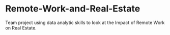 # Remote-Work-and-Real-Estate
Team project using data analytic skills to look at the Impact of Remote Work on Real Estate.
